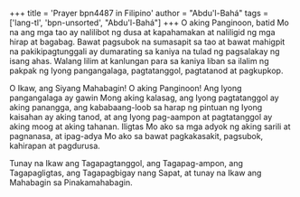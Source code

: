 +++
title = 'Prayer bpn4487 in Filipino'
author = "Abdu'l-Bahá"
tags = ['lang-tl', 'bpn-unsorted', "Abdu'l-Bahá"]
+++
O aking Panginoon, batid Mo na ang mga tao ay nalilibot ng dusa at kapahamakan at naliligid ng mga hirap at bagabag. Bawat pagsubok na sumasapit sa tao at bawat mahigpit na pakikipagtunggali ay dumarating sa kaniya na tulad ng pagsalakay ng isang ahas. Walang lilim at kanlungan para sa kaniya liban sa ilalim ng pakpak ng Iyong pangangalaga, pagtatanggol, pagtatanod at pagkupkop.

O Ikaw, ang Siyang Mahabagin! O aking Panginoon! Ang Iyong pangangalaga ay gawin Mong aking kalasag, ang Iyong pagtatanggol ay aking panangga, ang kababaang-loob sa harap ng pintuan ng Iyong kaisahan ay aking tanod, at ang Iyong pag-aampon at pagtatanggol ay aking moog at aking tahanan. Iligtas Mo ako sa mga adyok ng aking sarili at pagnanasa, at ipag-adya Mo ako sa bawat pagkakasakit, pagsubok, kahirapan at pagdurusa.

Tunay na Ikaw ang Tagapagtanggol, ang Tagapag-ampon, ang Tagapagligtas, ang Tagapagbigay nang Sapat, at tunay na Ikaw ang Mahabagin sa Pinakamahabagin.
